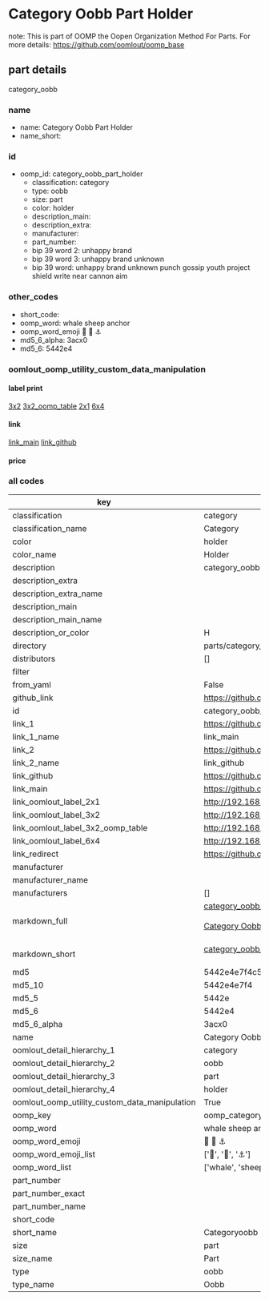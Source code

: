 # Category Oobb Part Holder  

note: This is part of OOMP the Oopen Organization Method For Parts. For more details: https://github.com/oomlout/oomp_base

##  part details
  



category_oobb



### name
* name: Category Oobb Part Holder
* name_short: 
### id
* oomp_id: category_oobb_part_holder
  * classification: category
  * type: oobb
  * size: part
  * color: holder
  * description_main: 
  * description_extra: 
  * manufacturer: 
  * part_number: 
  * bip 39 word 2: unhappy brand
  * bip 39 word 3: unhappy brand unknown
  * bip 39 word: unhappy brand unknown punch gossip youth project shield write near cannon aim

### other_codes
* short_code: 
* oomp_word: whale sheep anchor
* oomp_word_emoji :whale: :sheep: :anchor:
* md5_6_alpha: 3acx0
* md5_6: 5442e4






### oomlout_oomp_utility_custom_data_manipulation
#### label print
[3x2](http://192.168.1.245:1112/?label=oomp%203acx0)
[3x2_oomp_table](http://192.168.1.108:1112/?label=oomp%203acx0)
[2x1](http://192.168.1.242:1112/?label=oomp%203acx0)
[6x4](http://192.168.1.55:1112/?label=oomp%203acx0)    

#### link

[link_main](https://github.com/oomlout/oomlout_oomp_version_1_messy/tree/main/parts/category_oobb_part_holder) [link_github](https://github.com/oomlout/oomlout_oomp_version_1_messy/tree/main/parts/category_oobb_part_holder)                             

#### price







### all codes 
| key | value |  
| --- | --- |  
| classification | category |  
| classification_name | Category |  
| color | holder |  
| color_name | Holder |  
| description | category_oobb |  
| description_extra |  |  
| description_extra_name |  |  
| description_main |  |  
| description_main_name |  |  
| description_or_color | H  |  
| directory | parts/category_oobb_part_holder |  
| distributors | [] |  
| filter |  |  
| from_yaml | False |  
| github_link | https://github.com/oomlout/oomlout_oomp_part_src/tree/main/parts/category_oobb_part_holder |  
| id | category_oobb_part_holder |  
| link_1 | https://github.com/oomlout/oomlout_oomp_version_1_messy/tree/main/parts/category_oobb_part_holder |  
| link_1_name | link_main |  
| link_2 | https://github.com/oomlout/oomlout_oomp_version_1_messy/tree/main/parts/category_oobb_part_holder |  
| link_2_name | link_github |  
| link_github | https://github.com/oomlout/oomlout_oomp_version_1_messy/tree/main/parts/category_oobb_part_holder |  
| link_main | https://github.com/oomlout/oomlout_oomp_version_1_messy/tree/main/parts/category_oobb_part_holder |  
| link_oomlout_label_2x1 | http://192.168.1.242:1112/?label=oomp%203acx0 |  
| link_oomlout_label_3x2 | http://192.168.1.245:1112/?label=oomp%203acx0 |  
| link_oomlout_label_3x2_oomp_table | http://192.168.1.108:1112/?label=oomp%203acx0 |  
| link_oomlout_label_6x4 | http://192.168.1.55:1112/?label=oomp%203acx0 |  
| link_redirect | https://github.com/oomlout/oomlout_oomp_version_1_messy/tree/main/parts/category_oobb_part_holder |  
| manufacturer |  |  
| manufacturer_name |  |  
| manufacturers | [] |  
| markdown_full | [category_oobb_part_holder](none)<br>[](none)<br>[Category Oobb Part Holder](none)<br><br> |  
| markdown_short | [category_oobb_part_holder](none)<br><br> |  
| md5 | 5442e4e7f4c5b583fdb27adddbc6c76a |  
| md5_10 | 5442e4e7f4 |  
| md5_5 | 5442e |  
| md5_6 | 5442e4 |  
| md5_6_alpha | 3acx0 |  
| name | Category Oobb Part Holder |  
| oomlout_detail_hierarchy_1 | category |  
| oomlout_detail_hierarchy_2 | oobb |  
| oomlout_detail_hierarchy_3 | part |  
| oomlout_detail_hierarchy_4 | holder |  
| oomlout_oomp_utility_custom_data_manipulation | True |  
| oomp_key | oomp_category_oobb_part_holder |  
| oomp_word | whale sheep anchor |  
| oomp_word_emoji | :whale: :sheep: :anchor: |  
| oomp_word_emoji_list | [':whale:', ':sheep:', ':anchor:'] |  
| oomp_word_list | ['whale', 'sheep', 'anchor'] |  
| part_number |  |  
| part_number_exact |  |  
| part_number_name |  |  
| short_code |  |  
| short_name | Categoryoobb |  
| size | part |  
| size_name | Part |  
| type | oobb |  
| type_name | Oobb |  
